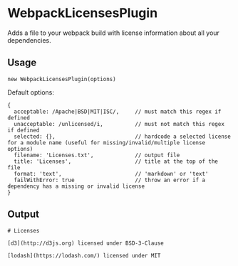 # WebpackLicensesPlugin

Adds a file to your webpack build with license information about all your dependencies.

## Usage

```
new WebpackLicensesPlugin(options)
```

Default options:

```
{
  acceptable: /Apache|BSD|MIT|ISC/,     // must match this regex if defined
  unacceptable: /unlicensed/i,          // must not match this regex if defined
  selected: {},                         // hardcode a selected license for a module name (useful for missing/invalid/multiple license options)
  filename: 'Licenses.txt',             // output file
  title: 'Licenses',                    // title at the top of the file
  format: 'text',                       // 'markdown' or 'text'
  failWithError: true                   // throw an error if a dependency has a missing or invalid license
}
```

## Output

```
# Licenses

[d3](http://d3js.org) licensed under BSD-3-Clause

[lodash](https://lodash.com/) licensed under MIT

```
